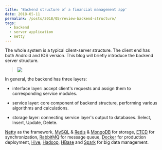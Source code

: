 ```yaml
---
title: 'Backend structure of a financial management app'
date: 2018-05-11
permalink: /posts/2018/05/review-backend-structure/
tags:
  - backend
  - server application
  - netty
---
```


The whole system is a typical cilent-server structure. The client end has both Android and IOS version.
This blog will briefly introduce the backend server structure.

<!--more-->

> ![](https://xiaoluo-whu.github.io/files/images/project_structure.jpg)

In general, the backend has three layers: 

* interface layer: accept client's requests and assign them to corresponding service modules.

* service layer: core component of backend structure, performing various algorithms and calculations.

* storage layer: connecting service layer's output to databases. Select, Insert, Update, Delete.

[Netty](https://netty.io/)
as the framework, [MySQL](https://www.mysql.com/) & [Redis](https://redis.io/) & [MongoDB](https://www.mongodb.com/) for storage, [ETCD](https://etcd.io/) for synchronization,
[RabbitMQ](https://www.rabbitmq.com/) for message queue, [Docker](https://www.docker.com/) for production deployment, [Hive](https://hive.com/), [Hadoop](https://hadoop.apache.org/), [HBase](https://hbase.apache.org/)
and [Spark](https://spark.apache.org/) for big data management.